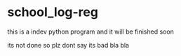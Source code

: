 # school_log-reg
this is a indev python program and it will be finished soon

its not done so plz dont say its bad bla bla
